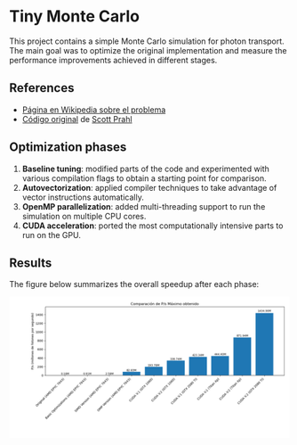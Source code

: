 # Tiny Monte Carlo

This project contains a simple Monte Carlo simulation for photon transport. The main goal was to optimize the original implementation and measure the performance improvements achieved in different stages.

## References
- [Página en Wikipedia sobre el problema](https://en.wikipedia.org/wiki/Monte_Carlo_method_for_photon_transport)
- [Código original](https://omlc.org/software/mc/) de [Scott Prahl](https://omlc.org/~prahl/)

## Optimization phases
1. **Baseline tuning**: modified parts of the code and experimented with various compilation flags to obtain a starting point for comparison.
2. **Autovectorization**: applied compiler techniques to take advantage of vector instructions automatically.
3. **OpenMP parallelization**: added multi-threading support to run the simulation on multiple CPU cores.
4. **CUDA acceleration**: ported the most computationally intensive parts to run on the GPU.

## Results
The figure below summarizes the overall speedup after each phase:

![Comparación de speedup](results/comparacion_final_after_entrega.png)
